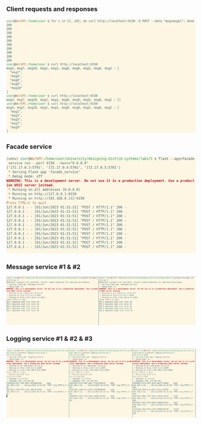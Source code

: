 ### Client requests and responses
![](20230601013718.png)

### Facade service 
![](20230601013351.png)

### Message service #1 & #2

![](20230601013240.png)

### Logging service #1 & #2 & #3

![](20230601013437.png)

